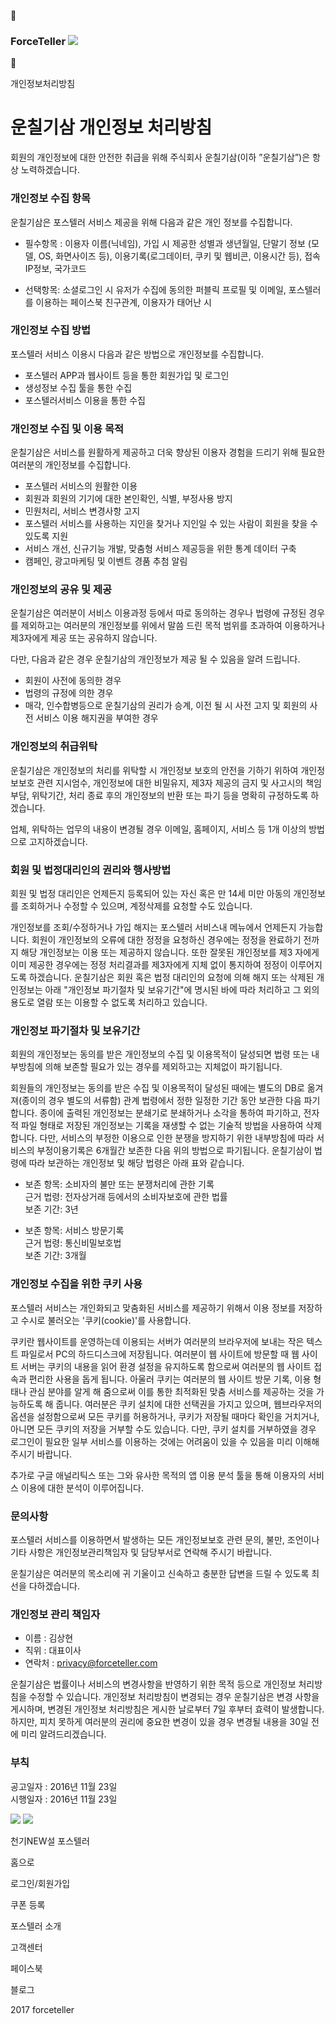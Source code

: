 

###  ForceTeller ![](images/e01450fbcc9f962d1aca61d2e7014681.png)



개인정보처리방침

# 운칠기삼 개인정보 처리방침

회원의 개인정보에 대한 안전한 취급을 위해 주식회사 운칠기삼(이하 ”운칠기삼”)은 항상 노력하겠습니다.

### 개인정보 수집 항목

운칠기삼은 포스텔러 서비스 제공을 위해 다음과 같은 개인 정보를 수집합니다.

  * 필수항목 : 이용자 이름(닉네임), 가입 시 제공한 성별과 생년월일, 단말기 정보 (모델, OS, 화면사이즈 등), 이용기록(로그데이터, 쿠키 및 웹비콘, 이용시간 등), 접속IP정보, 국가코드

  * 선택항목: 소셜로그인 시 유저가 수집에 동의한 퍼블릭 프로필 및 이메일, 포스텔러를 이용하는 페이스북 친구관계, 이용자가 태어난 시 

### 개인정보 수집 방법

포스텔러 서비스 이용시 다음과 같은 방법으로 개인정보를 수집합니다.

  * 포스텔러 APP과 웹사이트 등을 통한 회원가입 및 로그인
  * 생성정보 수집 툴을 통한 수집
  * 포스텔러서비스 이용을 통한 수집

### 개인정보 수집 및 이용 목적

운칠기삼은 서비스를 원활하게 제공하고 더욱 향상된 이용자 경험을 드리기 위해 필요한 여러분의 개인정보를 수집합니다.

  * 포스텔러 서비스의 원활한 이용
  * 회원과 회원의 기기에 대한 본인확인, 식별, 부정사용 방지
  * 민원처리, 서비스 변경사항 고지
  * 포스텔러 서비스를 사용하는 지인을 찾거나 지인일 수 있는 사람이 회원을 찾을 수 있도록 지원
  * 서비스 개선, 신규기능 개발, 맞춤형 서비스 제공등을 위한 통계 데이터 구축
  * 캠페인, 광고마케팅 및 이벤트 경품 추첨 알림

### 개인정보의 공유 및 제공

운칠기삼은 여러분이 서비스 이용과정 등에서 따로 동의하는 경우나 법령에 규정된 경우를 제외하고는 여러분의 개인정보를 위에서 말씀 드린 목적
범위를 초과하여 이용하거나 제3자에게 제공 또는 공유하지 않습니다.

다만, 다음과 같은 경우 운칠기삼의 개인정보가 제공 될 수 있음을 알려 드립니다.

  * 회원이 사전에 동의한 경우
  * 법령의 규정에 의한 경우
  * 매각, 인수합병등으로 운칠기삼의 권리가 승계, 이전 될 시 사전 고지 및 회원의 사전 서비스 이용 해지권을 부여한 경우

### 개인정보의 취급위탁

운칠기삼은 개인정보의 처리를 위탁할 시 개인정보 보호의 안전을 기하기 위하여 개인정보보호 관련 지시엄수, 개인정보에 대한 비밀유지, 제3자
제공의 금지 및 사고시의 책임부담, 위탁기간, 처리 종료 후의 개인정보의 반환 또는 파기 등을 명확히 규정하도록 하겠습니다.

업체, 위탁하는 업무의 내용이 변경될 경우 이메일, 홈페이지, 서비스 등 1개 이상의 방법으로 고지하겠습니다.

### 회원 및 법정대리인의 권리와 행사방법

회원 및 법정 대리인은 언제든지 등록되어 있는 자신 혹은 만 14세 미만 아동의 개인정보를 조회하거나 수정할 수 있으며, 계정삭제를 요청할
수도 있습니다.

개인정보를 조회/수정하거나 가입 해지는 포스텔러 서비스내 메뉴에서 언제든지 가능합니다. 회원이 개인정보의 오류에 대한 정정을 요청하신
경우에는 정정을 완료하기 전까지 해당 개인정보는 이용 또는 제공하지 않습니다. 또한 잘못된 개인정보를 제3 자에게 이미 제공한 경우에는 정정
처리결과를 제3자에게 지체 없이 통지하여 정정이 이루어지도록 하겠습니다. 운칠기삼은 회원 혹은 법정 대리인의 요청에 의해 해지 또는 삭제된
개인정보는 아래 "개인정보 파기절차 및 보유기간"에 명시된 바에 따라 처리하고 그 외의 용도로 열람 또는 이용할 수 없도록 처리하고
있습니다.

### 개인정보 파기절차 및 보유기간

회원의 개인정보는 동의를 받은 개인정보의 수집 및 이용목적이 달성되면 법령 또는 내부방침에 의해 보존할 필요가 있는 경우를 제외하고는
지체없이 파기됩니다.

회원들의 개인정보는 동의를 받은 수집 및 이용목적이 달성된 때에는 별도의 DB로 옮겨져(종이의 경우 별도의 서류함) 관계 법령에서 정한
일정한 기간 동안 보관한 다음 파기합니다. 종이에 출력된 개인정보는 분쇄기로 분쇄하거나 소각을 통하여 파기하고, 전자적 파일 형태로 저장된
개인정보는 기록을 재생할 수 없는 기술적 방법을 사용하여 삭제합니다. 다만, 서비스의 부정한 이용으로 인한 분쟁을 방지하기 위한 내부방침에
따라 서비스의 부정이용기록은 6개월간 보존한 다음 위의 방법으로 파기됩니다. 운칠기삼이 법령에 따라 보관하는 개인정보 및 해당 법령은 아래
표와 같습니다.

  * 보존 항목: 소비자의 불만 또는 분쟁처리에 관한 기록  
근거 법령: 전자상거래 등에서의 소비자보호에 관한 법률  
보존 기간: 3년

  * 보존 항목: 서비스 방문기록  
근거 법령: 통신비밀보호법  
보존 기간: 3개월

### 개인정보 수집을 위한 쿠키 사용

포스텔러 서비스는 개인화되고 맞춤화된 서비스를 제공하기 위해서 이용 정보를 저장하고 수시로 불러오는 '쿠키(cookie)'를 사용합니다.

쿠키란 웹사이트를 운영하는데 이용되는 서버가 여러분의 브라우저에 보내는 작은 텍스트 파일로서 PC의 하드디스크에 저장됩니다. 여러분이 웹
사이트에 방문할 때 웹 사이트 서버는 쿠키의 내용을 읽어 환경 설정을 유지하도록 함으로써 여러분의 웹 사이트 접속과 편리한 사용을 돕게
됩니다. 아울러 쿠키는 여러분의 웹 사이트 방문 기록, 이용 형태나 관심 분야를 알게 해 줌으로써 이를 통한 최적화된 맞춤 서비스를 제공하는
것을 가능하도록 해 줍니다. 여러분은 쿠키 설치에 대한 선택권을 가지고 있으며, 웹브라우저의 옵션을 설정함으로써 모든 쿠키를 허용하거나,
쿠키가 저장될 때마다 확인을 거치거나, 아니면 모든 쿠키의 저장을 거부할 수도 있습니다. 다만, 쿠키 설치를 거부하였을 경우 로그인이 필요한
일부 서비스를 이용하는 것에는 어려움이 있을 수 있음을 미리 이해해 주시기 바랍니다.

추가로 구글 애널리틱스 또는 그와 유사한 목적의 앱 이용 분석 툴을 통해 이용자의 서비스 이용에 대한 분석이 이루어집니다.

### 문의사항

포스텔러 서비스를 이용하면서 발생하는 모든 개인정보보호 관련 문의, 불만, 조언이나 기타 사항은 개인정보관리책임자 및 담당부서로 연락해
주시기 바랍니다.

운칠기삼은 여러분의 목소리에 귀 기울이고 신속하고 충분한 답변을 드릴 수 있도록 최선을 다하겠습니다.

### 개인정보 관리 책임자

  * 이름 : 김상현
  * 직위 : 대표이사
  * 연락처 : privacy@forceteller.com

운칠기삼은 법률이나 서비스의 변경사항을 반영하기 위한 목적 등으로 개인정보 처리방침을 수정할 수 있습니다. 개인정보 처리방침이 변경되는 경우
운칠기삼은 변경 사항을 게시하며, 변경된 개인정보 처리방침은 게시한 날로부터 7일 후부터 효력이 발생합니다. 하지만, 피치 못하게 여러분의
권리에 중요한 변경이 있을 경우 변경될 내용을 30일 전에 미리 알려드리겠습니다.

### 부칙

공고일자 : 2016년 11월 23일  
시행일자 : 2016년 11월 23일

![](images/ac423bfa102e9f358570f6c54408826b.png)
![](images/e01450fbcc9f962d1aca61d2e7014681.png)

천기NEW설 포스텔러

홈으로

로그인/회원가입

쿠폰 등록

포스텔러 소개

고객센터

페이스북

블로그

2017 forceteller

